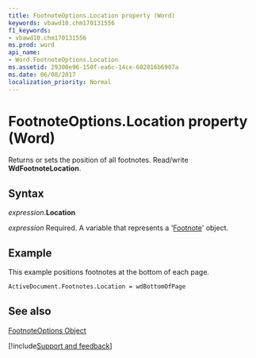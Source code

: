 ```yaml
---
title: FootnoteOptions.Location property (Word)
keywords: vbawd10.chm170131556
f1_keywords:
- vbawd10.chm170131556
ms.prod: word
api_name:
- Word.FootnoteOptions.Location
ms.assetid: 29300e96-150f-ea6c-14ce-602816b6907a
ms.date: 06/08/2017
localization_priority: Normal
---
```



# FootnoteOptions.Location property (Word)

Returns or sets the position of all footnotes. Read/write  **WdFootnoteLocation**.


## Syntax

_expression_.**Location** 

_expression_ Required. A variable that represents a '[Footnote](Word.Footnote.md)' object.


## Example

This example positions footnotes at the bottom of each page.


```vb
ActiveDocument.Footnotes.Location = wdBottomOfPage
```


## See also


[FootnoteOptions Object](Word.FootnoteOptions.md)

[!include[Support and feedback](~/includes/feedback-boilerplate.md)]